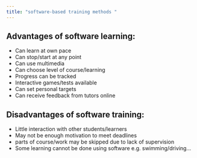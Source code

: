 ```yaml
---
title: "software-based training methods "
--- 
```


## Advantages of software learning:
- Can learn at own pace
- Can stop/start at any point
- Can use multimedia
- Can choose level of course/learning
- Progress can be tracked
- Interactive games/tests available
- Can set personal targets
- Can receive feedback from tutors online

## Disadvantages of software training: 
- Little interaction with other students/learners
- May not be enough motivation to meet deadlines
- parts of course/work may be skipped due to lack of supervision
- Some learning cannot be done using software e.g. swimming/driving...
